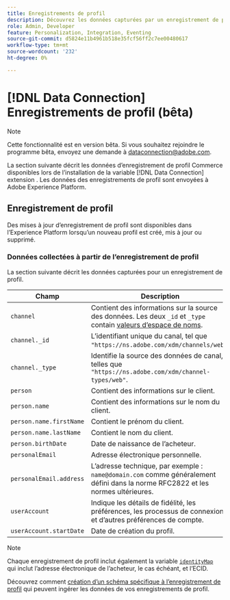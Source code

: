 ```yaml
---
title: Enregistrements de profil
description: Découvrez les données capturées par un enregistrement de profil.
role: Admin, Developer
feature: Personalization, Integration, Eventing
source-git-commit: d5824e11b4961b518e35fcf56ff2c7ee00480617
workflow-type: tm+mt
source-wordcount: '232'
ht-degree: 0%

---
```


# [!DNL Data Connection] Enregistrements de profil (bêta)

>[!NOTE]
>
>Cette fonctionnalité est en version bêta. Si vous souhaitez rejoindre le programme bêta, envoyez une demande à [dataconnection@adobe.com](mailto:dataconnection@adobe.com).

La section suivante décrit les données d’enregistrement de profil Commerce disponibles lors de l’installation de la variable [!DNL Data Connection] extension . Les données des enregistrements de profil sont envoyées à Adobe Experience Platform.

## Enregistrement de profil

Des mises à jour d’enregistrement de profil sont disponibles dans l’Experience Platform lorsqu’un nouveau profil est créé, mis à jour ou supprimé.

### Données collectées à partir de l’enregistrement de profil

La section suivante décrit les données capturées pour un enregistrement de profil.

| Champ | Description |
|---|---|
| `channel` | Contient des informations sur la source des données. Les deux `_id` et `_type` contain [valeurs d’espace de noms](https://experienceleague.adobe.com/docs/experience-platform/xdm/schema/namespaces.html). |
| `channel._id` | L’identifiant unique du canal, tel que `"https://ns.adobe.com/xdm/channels/web"`. |
| `channel._type` | Identifie la source des données de canal, telles que `"https://ns.adobe.com/xdm/channel-types/web"`. |
| `person` | Contient des informations sur le client. |
| `person.name` | Contient des informations sur le nom du client. |
| `person.name.firstName` | Contient le prénom du client. |
| `person.name.lastName` | Contient le nom du client. |
| `person.birthDate` | Date de naissance de l’acheteur. |
| `personalEmail` | Adresse électronique personnelle. |
| `personalEmail.address` | L’adresse technique, par exemple : `name@domain.com` comme généralement défini dans la norme RFC2822 et les normes ultérieures. |
| `userAccount` | Indique les détails de fidélité, les préférences, les processus de connexion et d’autres préférences de compte. |
| `userAccount.startDate` | Date de création du profil. |

>[!NOTE]
>
>Chaque enregistrement de profil inclut également la variable [`identityMap`](https://experienceleague.adobe.com/docs/experience-platform/xdm/field-groups/profile/identitymap.html) qui inclut l’adresse électronique de l’acheteur, le cas échéant, et l’ECID.

Découvrez comment [création d’un schéma spécifique à l’enregistrement de profil](profile-data.md) qui peuvent ingérer les données de vos enregistrements de profil.
